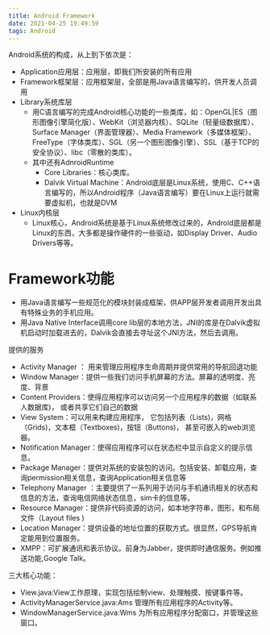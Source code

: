 ```yaml
---
title: Android Framework
date: 2021-04-25 19:49:59
tags: Android
---
```

Android系统的构成，从上到下依次是：
- Application应用层：应用层，即我们所安装的所有应用
- Framework框架层：应用框架层，全部是用Java语言编写的，供开发人员调用
- Library系统库层
    - 用C语言编写的完成Android核心功能的一些类库，如：OpenGL|ES（图形图像引擎简化版）、WebKit（浏览器内核）、SQLite（轻量级数据库）、Surface Manager（界面管理器）、Media Framework（多媒体框架）、FreeType（字体类库）、SGL（另一个图形图像引擎）、SSL（基于TCP的安全协议）、libc（零散的类库）。
    - 其中还有AdnroidRuntime
        - Core Libraries：核心类库。
        - Dalvik Virtual Machine：Android底层是Linux系统，使用C、C++语言编写的，所以Android程序（Java语言编写）要在Linux上运行就需要虚拟机，也就是DVM
- Linux内核层
    - Linux核心，Android系统是基于Linux系统修改过来的，Android底层都是Linux的东西，大多都是操作硬件的一些驱动，如Display Driver、Audio Drivers等等。
<!--more-->
# Framework功能
- 用Java语言编写一些规范化的模块封装成框架，供APP层开发者调用开发出具有特殊业务的手机应用。
- 用Java Native Interface调用core lib层的本地方法，JNI的库是在Dalvik虚拟机启动时加载进去的，Dalvik会直接去寻址这个JNI方法，然后去调用。

提供的服务
- Activity Manager ： 用来管理应用程序生命周期并提供常用的导航回退功能
- Window Manager：提供一些我们访问手机屏幕的方法。屏幕的透明度、亮度、背景
- Content Providers：使得应用程序可以访问另一个应用程序的数据（如联系人数据库)， 或者共享它们自己的数据
- View System：可以用来构建应用程序， 它包括列表（Lists)，网格（Grids)，文本框（Textboxes)，按钮（Buttons)， 甚至可嵌入的web浏览器。
- Notification Manager：使得应用程序可以在状态栏中显示自定义的提示信息。
- Package Manager：提供对系统的安装包的访问。包括安装、卸载应用，查询permission相关信息，查询Application相关信息等
- Telephony Manager ：主要提供了一系列用于访问与手机通讯相关的状态和信息的方法，查询电信网络状态信息，sim卡的信息等。
- Resource Manager：提供非代码资源的访问，如本地字符串，图形，和布局文件（Layout files )
- Location Manager：提供设备的地址位置的获取方式。很显然，GPS导航肯定能用到位置服务。
- XMPP：可扩展通讯和表示协议。前身为Jabber，提供即时通信服务。例如推送功能,Google Talk。

三大核心功能：
- View.java:View工作原理，实现包括绘制view、处理触摸、按键事件等。
- ActivityManagerService.java:Ams 管理所有应用程序的Activity等。
- WindowManagerService.java:Wms 为所有应用程序分配窗口，并管理这些窗口。